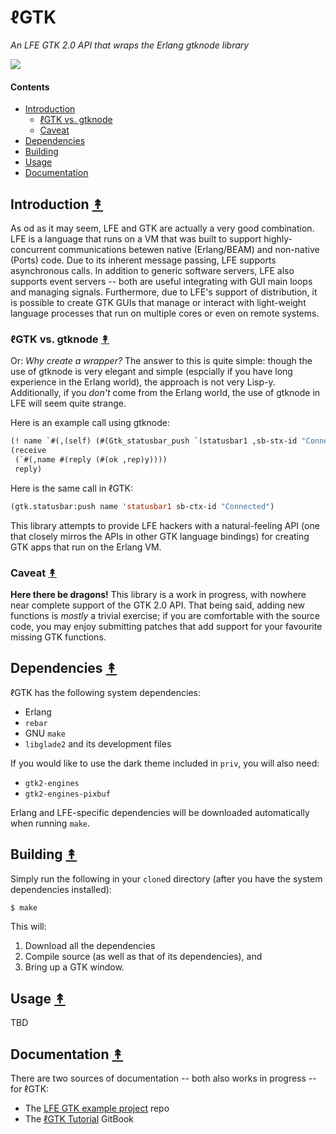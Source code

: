 # ℓGTK

*An LFE GTK 2.0 API that wraps the Erlang gtknode library*

[![][lgtk-logo]][lgtk-logo-large]

[lgtk-logo]: resources/images/lGTK-logo.png
[lgtk-logo-large]: resources/images/lGTK-logo-large.png


#### Contents

* [Introduction](#introduction-)
  * [ℓGTK vs. gtknode](#ℓgtk-vs-gtknode-)
  * [Caveat](#caveat-)
* [Dependencies](#dependencies-)
* [Building](#building-)
* [Usage](#usage-)
* [Documentation](#documentation-)

## Introduction [&#x219F;](#contents)

As od as it may seem, LFE and GTK are actually a very good combination. LFE is a language that runs on a VM that was built to support highly-concurrent communications betewen native (Erlang/BEAM) and non-native (Ports) code. Due to its inherent message passing, LFE supports asynchronous calls. In addition to generic software servers, LFE also supports event servers -- both are useful integrating with GUI main loops and managing signals. Furthermore, due to LFE's support of distribution, it is possible to create GTK GUIs that manage or interact with light-weight language processes that run on multiple cores or even on remote systems.


### ℓGTK vs. gtknode [&#x219F;](#contents)

Or: *Why create a wrapper?* The answer to this is quite simple: though the use of gtknode is very elegant and simple (espcially if you have long experience in the Erlang world), the approach is not very Lisp-y. Additionally, if you *don't* come from the Erlang world, the use of gtknode in LFE will seem quite strange.

Here is an example call using gtknode:

```cl
(! name `#(,(self) (#(Gtk_statusbar_push `(statusbar1 ,sb-stx-id "Connected"))))
(receive
 (`#(,name #(reply (#(ok ,rep)y))))
 reply)
```

Here is the same call in ℓGTK:

```cl
(gtk.statusbar:push name 'statusbar1 sb-ctx-id "Connected")
```

This library attempts to provide LFE hackers with a natural-feeling API (one that closely mirros the APIs in other GTK language bindings) for creating GTK apps that run on the Erlang VM.


### Caveat [&#x219F;](#contents)

**Here there be dragons!** This library is a work in progress, with nowhere near complete support of the GTK 2.0 API. That being said, adding new functions is *mostly* a trivial exercise; if you are comfortable with the source code, you may enjoy submitting patches that add support for your favourite missing GTK functions.


## Dependencies [&#x219F;](#contents)

ℓGTK has the following system dependencies:

* Erlang
* ``rebar``
* GNU ``make``
* ``libglade2`` and its development files

If you would like to use the dark theme included in ``priv``, you will also need:

* ``gtk2-engines``
* ``gtk2-engines-pixbuf``

Erlang and LFE-specific dependencies will be downloaded automatically when running ``make``.


## Building [&#x219F;](#contents)

Simply run the following in your ``clone``d directory (after you have the system dependencies installed):
```bash
$ make
```

This will:

1. Download all the dependencies
1. Compile source (as well as that of its dependencies), and
1. Bring up a GTK window.


## Usage [&#x219F;](#contents)

TBD


## Documentation [&#x219F;](#contents)

There are two sources of documentation -- both also works in progress -- for ℓGTK:

* The [LFE GTK example project](https://github.com/oubiwann/lfe-gtknode-example) repo
* The [ℓGTK Tutorial](https://lfe.gitbooks.io/gtk2-tutorial/content/) GitBook
